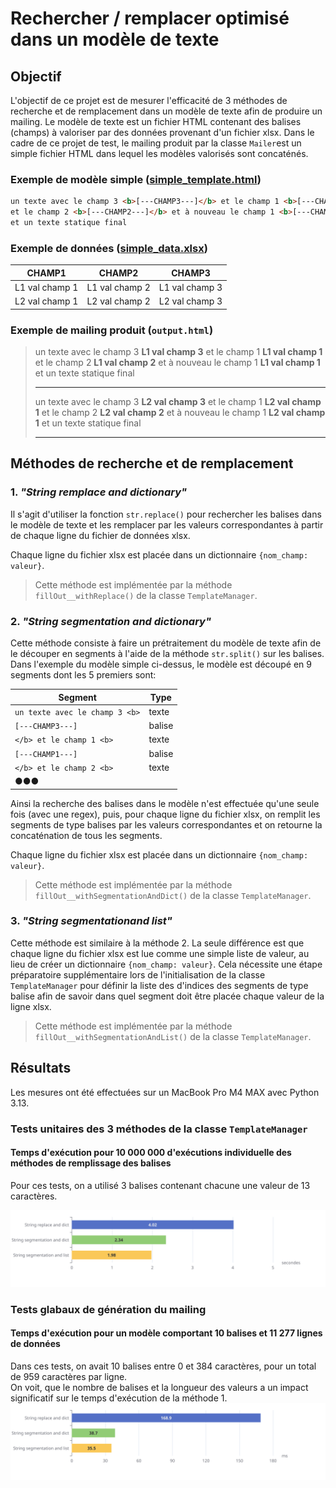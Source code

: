 # Rechercher / remplacer optimisé dans un modèle de texte

## Objectif
L'objectif de ce projet est de mesurer l'efficacité de 3 méthodes de recherche et de remplacement dans un modèle de texte afin de produire un mailing.
Le modèle de texte est un fichier HTML contenant des balises (champs) à valoriser par des données provenant d'un fichier xlsx.
Dans le cadre de ce projet de test, le mailing produit par la classe `Mailer`est un simple fichier HTML dans lequel les modèles valorisés sont concaténés.

### Exemple de modèle simple ([simple_template.html](data/simple_template.html))
```html
un texte avec le champ 3 <b>[---CHAMP3---]</b> et le champ 1 <b>[---CHAMP1---]</b>
et le champ 2 <b>[---CHAMP2---]</b> et à nouveau le champ 1 <b>[---CHAMP1---]</b>
et un texte statique final
```
### Exemple de données ([simple_data.xlsx](data/simple_data.xlsx))
| CHAMP1         | CHAMP2         | CHAMP3         |
| -------------- | -------------- | -------------- |
| L1 val champ 1 | L1 val champ 2 | L1 val champ 3 |
| L2 val champ 1 | L2 val champ 2 | L2 val champ 3 |

### Exemple de mailing produit (`output.html`)
>un texte avec le champ 3 <b>L1 val champ 3</b> et le champ 1 <b>L1 val champ 1</b>
et le champ 2 <b>L1 val champ 2</b> et à nouveau le champ 1 <b>L1 val champ 1</b>
et un texte statique final<hr>
un texte avec le champ 3 <b>L2 val champ 3</b> et le champ 1 <b>L2 val champ 1</b>
et le champ 2 <b>L2 val champ 2</b> et à nouveau le champ 1 <b>L2 val champ 1</b>
et un texte statique final<hr>

## Méthodes de recherche et de remplacement
### 1. *"String remplace and dictionary"*
Il s'agit d'utiliser la fonction `str.replace()` pour rechercher les balises dans le modèle de texte et
les remplacer par les valeurs correspondantes à partir de chaque ligne du fichier de données xlsx.  

Chaque ligne du fichier xlsx est placée dans un dictionnaire `{nom_champ: valeur}`.

> Cette méthode est implémentée par la méthode `fillOut__withReplace()` de la classe `TemplateManager`.

### 2. *"String segmentation and dictionary"*
Cette méthode consiste à faire un prétraitement du modèle de texte afin de le découper en segments à l'aide de la méthode `str.split()` sur les balises. 
Dans l'exemple du modèle simple ci-dessus, le modèle est découpé en 9 segments dont les 5 premiers sont:  

| Segment                        | Type   |
| ------------------------------ | ------ |
| `un texte avec le champ 3 <b>` | texte  |
| `[---CHAMP3---]`               | balise |
| `</b> et le champ 1 <b>`       | texte  |
| `[---CHAMP1---]`               | balise |
| `</b> et le champ 2 <b>`       | texte  |
| ●●●                            |        |

Ainsi la recherche des balises dans le modèle n'est effectuée qu'une seule fois (avec une regex), puis,
pour chaque ligne du fichier xlsx, on remplit les segments de type balises par les valeurs correspondantes et on retourne la concaténation de tous les segments.

Chaque ligne du fichier xlsx est placée dans un dictionnaire `{nom_champ: valeur}`.

> Cette méthode est implémentée par la méthode `fillOut__withSegmentationAndDict()` de la classe `TemplateManager`.

### 3. *"String segmentationand list"*
Cette méthode est similaire à la méthode 2. La seule différence est que chaque ligne du fichier xlsx est lue comme une simple liste de valeur,
au lieu de créer un dictionnaire `{nom_champ: valeur}`. Cela nécessite une étape préparatoire supplémentaire lors de l'initialisation de la classe `TemplateManager`
pour définir la liste des d'indices des segments de type balise afin de savoir dans quel segment doit être placée chaque valeur de la ligne xlsx.

> Cette méthode est implémentée par la méthode `fillOut__withSegmentationAndList()` de la classe `TemplateManager`.

## Résultats
Les mesures ont été effectuées sur un MacBook Pro M4 MAX avec Python 3.13.

### Tests unitaires des 3 méthodes de la classe `TemplateManager`

#### Temps d'exécution pour 10 000 000 d'exécutions individuelle des méthodes de remplissage des balises
Pour ces tests, on a utilisé 3 balises contenant chacune une valeur de 13 caractères.

![tests_unitaires.svg](img/tests_unitaires.svg)
### Tests glabaux de génération du mailing

#### Temps d'exécution pour un modèle comportant 10 balises et 11 277 lignes de données
Dans ces tests, on avait 10 balises entre 0 et 384 caractères, pour un total de 959 caractères par ligne.  
On voit, que le nombre de balises et la longueur des valeurs a un impact significatif sur le temps d'exécution de la méthode 1.
![tests_globaux.svg](img/tests_globaux.svg)